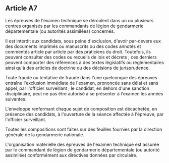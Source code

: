 Article A7
----
Les épreuves de l'examen technique se déroulent dans un ou plusieurs centres
organisés par les commandants de légion de gendarmerie départementale (ou
autorités assimilées) concernés.

Il est interdit aux candidats, sous peine d'exclusion, d'avoir par-devers eux
des documents imprimés ou manuscrits ou des codes annotés et commentés article
par article par des praticiens du droit. Toutefois, ils peuvent consulter des
codes ou recueils de lois et décrets ; ces derniers peuvent comporter des
références à des textes législatifs ou réglementaires ainsi qu'à des articles de
doctrine ou des décisions de jurisprudence.

Toute fraude ou tentative de fraude dans l'une quelconque des épreuves entraîne
l'exclusion immédiate de l'examen, prononcée sans délai et sans appel, par
l'officier surveillant ; le candidat, en dehors d'une sanction disciplinaire,
peut ne pas être autorisé à se présenter à l'examen les années suivantes.

L'enveloppe renfermant chaque sujet de composition est décachetée, en présence
des candidats, à l'ouverture de la séance affectée à l'épreuve, par l'officier
surveillant.

Toutes les compositions sont faites sur des feuilles fournies par la direction
générale de la gendarmerie nationale.

L'organisation matérielle des épreuves de l'examen technique est assurée par le
commandant de légion de gendarmerie départementale (ou autorité assimilée)
conformément aux directives données par circulaire.
